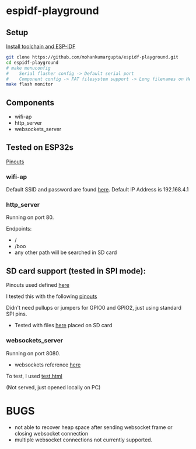 # espidf-playground

## Setup
[Install toolchain and ESP-IDF](http://esp-idf.readthedocs.io/en/latest/get-started/)

```sh
git clone https://github.com/mohankumargupta/espidf-playground.git
cd espidf-playground
# make menuconfig 
#    Serial flasher config -> Default serial port
#    Component config -> FAT filesystem support -> Long filenames on Heap
make flash monitor
```
## Components
- wifi-ap
- http_server
- websockets_server

## Tested on ESP32s
[Pinouts](https://www.cnx-software.com/wp-content/uploads/2017/05/ESP32-T-Pinout-Diagram-Large.jpg)


### wifi-ap
Default SSID and password are found [here](https://github.com/mohankumargupta/espidf-playground/blob/master/components/wifi_ap/include/wifi_ap.h). Default IP Address is 192.168.4.1
  
### http_server
Running on port 80.

Endpoints:
  - /
  - /boo
  - any other path will be searched in SD card

## SD card support (tested in SPI mode):
Pinouts used defined [here](https://github.com/mohankumargupta/espidf-playground/blob/master/components/http_server/servefrom_sdcard.c#L34)

I tested this with the following [pinouts](https://camo.githubusercontent.com/fe6b89251ae4df2628b1a4c86c57976f22d6d5ba/687474703a2f2f692e696d6775722e636f6d2f34436f584f75522e706e67) 

Didn't need pullups or jumpers for GPIO0 and GPIO2, just using standard SPI pins. 
- Tested with files [here](https://github.com/mohankumargupta/espidf-playground/blob/master/test_data/httpserver_sdcard) placed on SD card

### websockets_server
Running on port 8080.

- websockets reference [here](https://developer.mozilla.org/en-US/docs/Web/API/WebSockets_API/Writing_WebSocket_servers)

To test, I used [test.html](https://github.com/mohankumargupta/espidf-playground/blob/master/test_data/websockets/test.html)

(Not served, just opened locally on PC)

# BUGS
- not able to recover heap space after sending websocket frame or closing websocket connection
- multiple websocket connections not currently supported.




